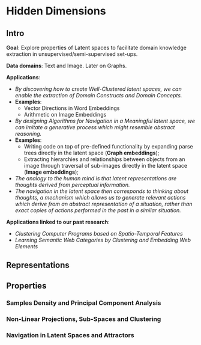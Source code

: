 # Hidden Dimensions

## Intro

**Goal**: Explore properties of Latent spaces to facilitate domain knowledge extraction in unsupervised/semi-supervised set-ups.

**Data domains**: Text and Image. Later on Graphs.

**Applications**: 

- *By discovering how to create Well-Clustered latent spaces, we can enable the extraction of Domain Constructs and Domain Concepts.*
- **Examples**:
    - Vector Directions in Word Embeddings
    - Arithmetic on Image Embeddings
- *By designing Algorithms for Navigation in a Meaningful latent space, we can imitate a generative process which might resemble abstract reasoning.*
- **Examples**: 
    - Writing code on top of pre-defined functionality by expanding parse trees directly in the latent space (**Graph embeddings**);
    - Extracting hierarchies and relationships between objects from an image through traversal of sub-images directly in the latent space (**Image embeddings**);
- *The analogy to the human mind is that latent representations are thoughts derived from perceptual information.*
- *The navigation in the latent space then corresponds to thinking about thoughts, a mechanism which allows us to generate relevant actions which derive from an abstract representation of a situation, rather than exact copies of actions performed in the past in a similar situation.*

**Applications linked to our past research**:
- *Clustering Computer Programs based on Spatio-Temporal Features*
- *Learning Semantic Web Categories by Clustering and Embedding Web Elements*

## Representations

## Properties

### Samples Density and Principal Component Analysis

### Non-Linear Projections, Sub-Spaces and Clustering

### Navigation in Latent Spaces and Attractors




